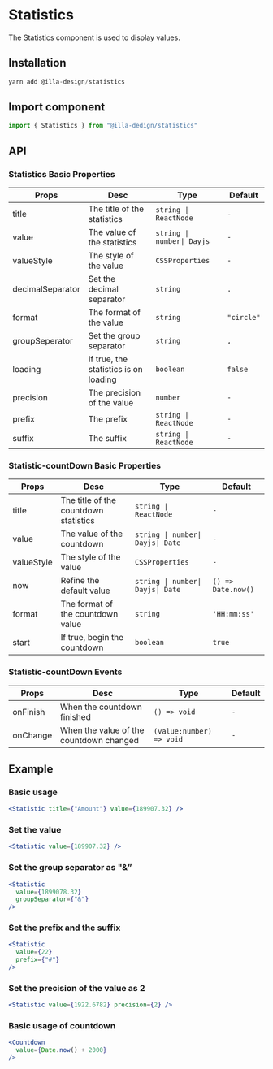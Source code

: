# Statistics

The Statistics component is used to display values.

## Installation

```jsx
yarn add @illa-design/statistics
```

## Import component

```jsx
import { Statistics } from "@illa-dedign/statistics"
```

## API

### Statistics Basic Properties

| Props            | Desc                                  | Type                       | Default    |
| ---------------- | ------------------------------------- | -------------------------- | ---------- |
| title            | The title of the statistics           | `string \| ReactNode`      | `-`        |
| value            | The value of the statistics           | `string \| number\| Dayjs` | `-`        |
| valueStyle       | The style of the value                | `CSSProperties `           | `-`        |
| decimalSeparator | Set the decimal separator             | `string `                  | `.`        |
| format           | The format of the value               | `string `                  | `"circle"` |
| groupSeperator   | Set the group separator               | `string `                  | `,`        |
| loading          | If true, the statistics is on loading | `boolean `                 | `false`    |
| precision        | The precision of the value            | `number `                  | `-`        |
| prefix           | The prefix                            | `string \| ReactNode`      | `-`        |
| suffix           | The suffix                            | `string \| ReactNode`      | `-`        |

### Statistic-countDown Basic Properties

| Props      | Desc                                  | Type                              | Default            |
| ---------- | ------------------------------------- | --------------------------------- | ------------------ |
| title      | The title of the countdown statistics | `string \| ReactNode`             | `-`                |
| value      | The value of the countdown            | `string \| number\| Dayjs\| Date` | `-`                |
| valueStyle | The style of the value                | `CSSProperties `                  | `-`                |
| now        | Refine the default value              | `string \| number\| Dayjs\| Date` | `() => Date.now()` |
| format     | The format of the countdown value     | `string `                         | `'HH:mm:ss'`       |
| start      | If true, begin the countdown          | `boolean `                        | `true`             |



### Statistic-countDown Events

| Props    | Desc                                    | Type                     | Default |
| -------- | --------------------------------------- | ------------------------ | ------- |
| onFinish | When the countdown finished             | `() => void`             | `-`     |
| onChange | When the value of the countdown changed | `(value:number) => void` | `-`     |

## Example

### Basic usage

```jsx
<Statistic title={"Amount"} value={189907.32} />
```

### Set the value

```jsx
<Statistic value={189907.32} />
```

### Set the group separator as "&”

```jsx
<Statistic
  value={1899078.32}
  groupSeparator={"&"}
/>
```

### Set the prefix and the suffix

```jsx
<Statistic
  value={22}
  prefix={"#"}
/>
```

### Set the precision of the value as 2

```jsx
<Statistic value={1922.6782} precision={2} />
```

### Basic usage of countdown

```jsx
<Countdown
  value={Date.now() + 2000}
/>
```
